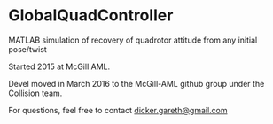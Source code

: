 # GlobalQuadController
MATLAB simulation of recovery of quadrotor attitude from any initial pose/twist

Started 2015 at McGill AML.

Devel moved in March 2016 to the McGill-AML github group under the Collision team.

For questions, feel free to contact dicker.gareth@gmail.com

